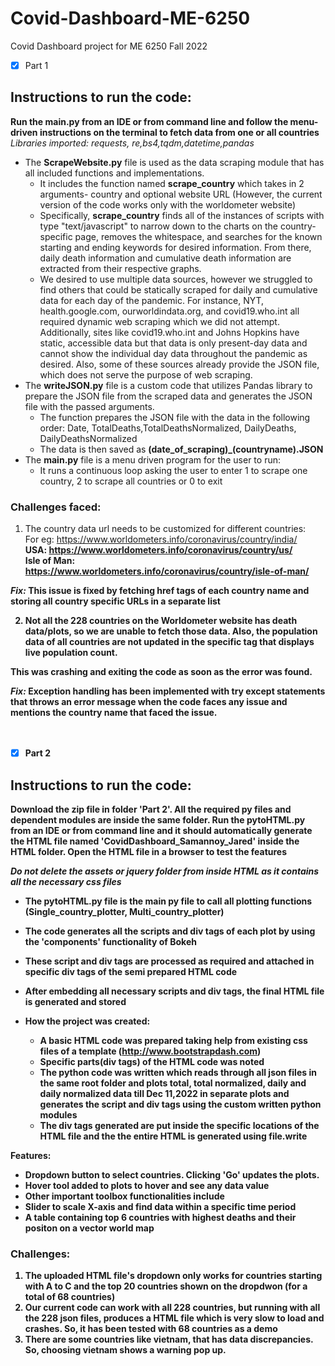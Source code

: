 # Covid-Dashboard-ME-6250
Covid Dashboard project for ME 6250 Fall 2022

- [x] Part 1

## Instructions to run the code: <br>

**Run the main.py from an IDE or from command line and follow the menu-driven instructions on the terminal to fetch data from one or all countries** <br>
*Libraries imported: requests, re,bs4,tqdm,datetime,pandas*

* The **ScrapeWebsite.py** file is used as the data scraping module that has all included functions and implementations. <br>
  * It includes the function named **scrape_country** which takes in 2 arguments- country and optional website URL (However, the current version of the code works only with the worldometer website)
  * Specifically, **scrape_country** finds all of the instances of scripts with type "text/javascript" to narrow down to the charts on the country-specific page, removes the whitespace, and searches for the known starting and ending keywords for desired information. From there, daily death information and cumulative death information are extracted from their respective graphs.
  * We desired to use multiple data sources, however we struggled to find others that could be statically scraped for daily and cumulative data for each day of the pandemic. For instance, NYT, health.google.com, ourworldindata.org, and covid19.who.int all required dynamic web scraping which we did not attempt. Additionally, sites like covid19.who.int and Johns Hopkins have static, accessible data but that data is only present-day data and cannot show the individual day data throughout the pandemic as desired. Also, some of these sources already provide the JSON file, which does not serve the purpose of web scraping.
* The **writeJSON.py** file is a custom code that utilizes Pandas library to prepare the JSON file from the scraped data and generates the JSON file with the passed arguments. <br>
  * The function prepares the JSON file with the data in the following order: Date, TotalDeaths,TotalDeathsNormalized, DailyDeaths, DailyDeathsNormalized
  * The data is then saved as **(date_of_scraping)_(countryname).JSON**
* The **main.py** file is a menu driven program for the user to run:
  * It runs a continuous loop asking the user to enter 1 to scrape one country, 2 to scrape all countries or 0 to exit
  



### Challenges faced: ###
1. The country data url needs to be customized for different countries: <br>
For eg: <A> https://www.worldometers.info/coronavirus/country/india/<br>
<B> USA: https://www.worldometers.info/coronavirus/country/us/<br>
<C> Isle of Man: https://www.worldometers.info/coronavirus/country/isle-of-man/<br>

*Fix:* This issue is fixed by fetching href tags of each country name and storing all country specific URLs in a separate list

2. Not all the 228 countries on the Worldometer website has death data/plots, so we are unable to fetch those data. Also, the population data of all countries are not updated in the specific tag that displays live population count.

This was crashing and exiting the code as soon as the error was found.

*Fix:* Exception handling has been implemented with try except statements that throws an error message when the code faces any issue and mentions the country name that faced the issue.
<br><br><br>

- [x] Part 2

## Instructions to run the code: <br>

**Download the zip file in folder 'Part 2'. All the required py files and dependent modules are inside the same folder. 
Run the pytoHTML.py from an IDE or from command line and it should automatically generate the HTML file named 'CovidDashboard_Samannoy_Jared' inside the HTML folder. Open the HTML file in a browser to test the features** <br>

*Do not delete the assets or jquery folder from inside HTML as it contains all the necessary css files*

* The **pytoHTML.py** file is the main py file to call all plotting functions (Single_country_plotter, Multi_country_plotter)  <br>
 * The code generates all the scripts and div tags of each plot by using the 'components' functionality of Bokeh
 * These script and div tags are processed as required and attached in specific div tags of the semi prepared HTML code
 * After embedding all necessary scripts and div tags, the final HTML file is generated and stored
 
* How the project was created:
  * A basic HTML code was prepared taking help from existing css files of a template (http://www.bootstrapdash.com)
  * Specific parts(div tags) of the HTML code was noted
  * The python code was written which reads through all json files in the same root folder and plots total, total normalized, daily and daily normalized data till Dec 11,2022 in separate plots and generates the script and div tags using the custom written python modules
  * The div tags generated are put inside the specific locations of the HTML file and the the entire HTML is generated using file.write
 
**Features:**
 * Dropdown button to select countries. Clicking 'Go' updates the plots.
 * Hover tool added to plots to hover and see any data value
 * Other important toolbox functionalities include
 * Slider to scale X-axis and find data within a specific time period
 * A table containing top 6 countries with highest deaths and their positon on a vector world map
 

### Challenges: ###
1. The uploaded HTML file's dropdown only works for countries starting with A to C and the top 20 countries shown on the dropdwon (for a total of 68 countries)<br>
2. Our current code can work with all 228 countries, but running with all the 228 json files, produces a HTML file which is very slow to load and crashes. So, it has been tested with 68 countries as a demo
3. There are some countries like vietnam, that has data discrepancies. So, choosing vietnam shows a warning pop up.
 
 
